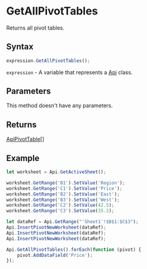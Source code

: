 # GetAllPivotTables

Returns all pivot tables.

## Syntax

```javascript
expression.GetAllPivotTables();
```

`expression` - A variable that represents a [Api](../Api.md) class.

## Parameters

This method doesn't have any parameters.

## Returns

[ApiPivotTable](../../ApiPivotTable/ApiPivotTable.md)[]

## Example



```javascript editor-
let worksheet = Api.GetActiveSheet();

worksheet.GetRange('B1').SetValue('Region');
worksheet.GetRange('C1').SetValue('Price');
worksheet.GetRange('B2').SetValue('East');
worksheet.GetRange('B3').SetValue('West');
worksheet.GetRange('C2').SetValue(42.5);
worksheet.GetRange('C3').SetValue(35.2);

let dataRef = Api.GetRange("'Sheet1'!$B$1:$C$3");
Api.InsertPivotNewWorksheet(dataRef);
Api.InsertPivotNewWorksheet(dataRef);
Api.InsertPivotNewWorksheet(dataRef);

Api.GetAllPivotTables().forEach(function (pivot) {
    pivot.AddDataField('Price');
});

```
